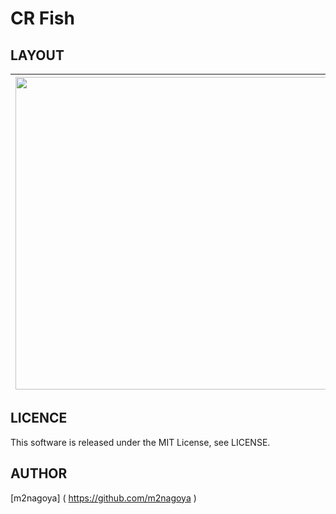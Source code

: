 # CR Fish

## LAYOUT
|<img width="500" src="https://user-images.githubusercontent.com/51310989/82105035-4215e680-9754-11ea-9294-ab0f8150e591.gif">|
|:---:|

## LICENCE
This software is released under the MIT License, see LICENSE.

## AUTHOR
[m2nagoya] ( https://github.com/m2nagoya )
